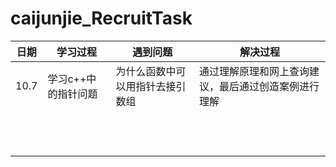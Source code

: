 # caijunjie_RecruitTask

| 日期 | 学习过程 |遇到问题    |解决过程|
|  ------------- | -------------|------------- |   -------------|
|  10.7|学习c++中的指针问题|为什么函数中可以用指针去接引数组 |  通过理解原理和网上查询建议，最后通过创造案例进行理解|
|   | | |  |
|   | | ||
|  |  |||
|  |  |||
|   |   | ||
|   | |||
|  |  |||
|  | |||
|   |   |||
|  |  |||
|   |   |||
|  |               |||
